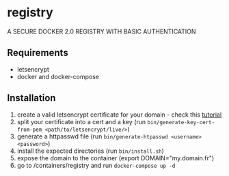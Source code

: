 # registry
A SECURE DOCKER 2.0 REGISTRY WITH BASIC AUTHENTICATION

## Requirements
- letsencrypt
- docker and docker-compose

## Installation
1. create a valid letsencrypt certificate for your domain - check this [tutorial](https://www.digitalocean.com/community/tutorials/how-to-secure-nginx-with-let-s-encrypt-on-ubuntu-16-04) 
2. split your certificate into a cert and a key (run `bin/generate-key-cert-from-pem <path/to/letsencrypt/live/>`)
3. generate a httpasswd file (run `bin/generate-htpasswd <username> <password>`)
4. install the expected directories (run `bin/install.sh`)
5. expose the domain to the container (export DOMAIN="my.domain.fr")
6. go to /containers/registry and run `docker-compose up -d`
